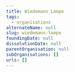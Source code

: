 ```yaml
---
title: Wiedemann Lampe
tags:
  - organisations
alternateName: null
slug: wiedemann-lampe
foundingDate: null
dissolutionDate: null
parentOrganisation: null
subOrganisations: []
urls: []
---
```

